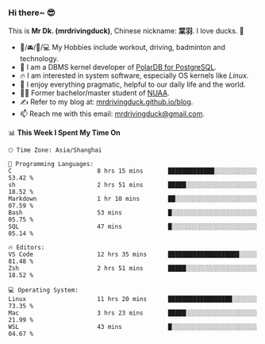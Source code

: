 ### Hi there~ 😎

This is **Mr Dk. (mrdrivingduck)**, Chinese nickname: **棠羽**. I love ducks. 🦆

- 💪/🚘/🏸/💻 My Hobbies include workout, driving, badminton and technology.
- 🍊 I am a DBMS kernel developer of [PolarDB for PostgreSQL](https://github.com/ApsaraDB/PolarDB-for-PostgreSQL).
- 🔥 I am interested in system software, especially OS kernels like *Linux*.
- 🔧 I enjoy everything pragmatic, helpful to our daily life and the world.
- 👨‍🎓 Former bachelor/master student of [NUAA](https://en.wikipedia.org/wiki/Nanjing_University_of_Aeronautics_and_Astronautics).
- ✍ Refer to my blog at: [mrdrivingduck.github.io/blog](https://mrdrivingduck.github.io/blog/).
- 📫 Reach me with this email: [mrdrivingduck@gmail.com](mailto:mrdrivingduck@gmail.com).

<!--START_SECTION:waka-->
📊 **This Week I Spent My Time On** 

```text
🕑︎ Time Zone: Asia/Shanghai

💬 Programming Languages: 
C                        8 hrs 15 mins       █████████████░░░░░░░░░░░░   53.42 % 
sh                       2 hrs 51 mins       █████░░░░░░░░░░░░░░░░░░░░   18.52 % 
Markdown                 1 hr 10 mins        ██░░░░░░░░░░░░░░░░░░░░░░░   07.59 % 
Bash                     53 mins             █░░░░░░░░░░░░░░░░░░░░░░░░   05.75 % 
SQL                      47 mins             █░░░░░░░░░░░░░░░░░░░░░░░░   05.14 % 

🔥 Editors: 
VS Code                  12 hrs 35 mins      ████████████████████░░░░░   81.48 % 
Zsh                      2 hrs 51 mins       █████░░░░░░░░░░░░░░░░░░░░   18.52 % 

💻 Operating System: 
Linux                    11 hrs 20 mins      ██████████████████░░░░░░░   73.35 % 
Mac                      3 hrs 23 mins       █████░░░░░░░░░░░░░░░░░░░░   21.99 % 
WSL                      43 mins             █░░░░░░░░░░░░░░░░░░░░░░░░   04.67 % 
```


<!--END_SECTION:waka-->

<!-- ![Mr Dk.'s GitHub Stats](https://github-readme-stats.vercel.app/api?username=mrdrivingduck&count_private&show_icons=true&theme=buefy) -->

<!-- ![Most Used Languages](https://github-readme-stats.vercel.app/api/top-langs/?username=mrdrivingduck&exclude_repo=mips32-CPU,snort-tcp-socket&theme=buefy&layout=compact&langs_count=10) -->


<!--
**mrdrivingduck/mrdrivingduck** is a ✨ _special_ ✨ repository because its `README.md` (this file) appears on your GitHub profile.

Here are some ideas to get you started:

- 🔭 I’m currently working on ...
- 🌱 I’m currently learning ...
- 👯 I’m looking to collaborate on ...
- 🤔 I’m looking for help with ...
- 💬 Ask me about ...
- 📫 How to reach me: ...
- 😄 Pronouns: ...
- ⚡ Fun fact: ...
-->
